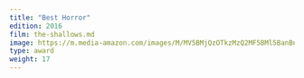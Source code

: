 ```yaml
---
title: "Best Horror"
edition: 2016
film: the-shallows.md
image: https://m.media-amazon.com/images/M/MV5BMjQzOTkzMzQ2MF5BMl5BanBnXkFtZTgwNzg4NzIyOTE@._V1_FMjpg_UX1024_.jpg
type: award
weight: 17
---
```

